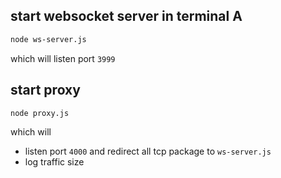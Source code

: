 

## start websocket server in terminal A

```bash
node ws-server.js
```

which will listen port `3999`

## start proxy 

```bash
node proxy.js
```

which will 

- listen port `4000` and redirect all tcp package to `ws-server.js`
- log traffic size

